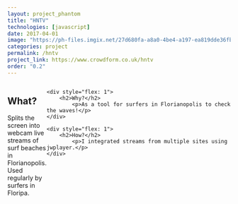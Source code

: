 ```yaml
---
layout: project_phantom
title: "HNTV"
technologies: [javascript]
date: 2017-04-01
image: "https://ph-files.imgix.net/27d680fa-a8a0-4be4-a197-ea819dde36fb?auto=format&auto=compress&codec=mozjpeg&cs=strip"
categories: project
permalink: /hntv
project_link: https://www.crowdform.co.uk/hntv
order: "0.2"
---
```


<div style="display: flex">
	<div style="flex: 1">
		<h2>What?</h2>
			<p>Splits the screen into webcam live streams of surf beaches in Florianopolis. Used regularly by surfers in Floripa.</p>
	</div>

    <div style="flex: 1">
    	<h2>Why?</h2>
    		<p>As a tool for surfers in Florianopolis to check the waves!</p>
    </div>

    <div style="flex: 1">
    	<h2>How?</h2>
    		<p>I integrated streams from multiple sites using jwplayer.</p>
    </div>

</div>
